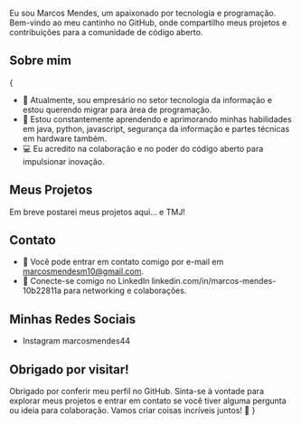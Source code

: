 Eu sou Marcos Mendes, um apaixonado por tecnologia e programação. Bem-vindo ao meu cantinho no GitHub, onde compartilho meus projetos e contribuições para a comunidade de código aberto.

## Sobre mim
{
- 💼 Atualmente, sou empresário no setor tecnologia da informação e estou querendo migrar para área de programação.
- 🌱 Estou constantemente aprendendo e aprimorando minhas habilidades em java, python, javascript, segurança da informação e partes técnicas em hardware também.
- 💻 Eu acredito na colaboração e no poder do código aberto para impulsionar inovação.

## Meus Projetos

Em breve postarei meus projetos aqui... e TMJ!

## Contato

- 📧 Você pode entrar em contato comigo por e-mail em marcosmendesm10@gmail.com.
- 🔗 Conecte-se comigo no LinkedIn linkedin.com/in/marcos-mendes-10b22811a para networking e colaborações.

## Minhas Redes Sociais

- Instagram marcosmendes44

## Obrigado por visitar!

Obrigado por conferir meu perfil no GitHub. Sinta-se à vontade para explorar meus projetos e entrar em contato se você tiver alguma pergunta ou ideia para colaboração. Vamos criar coisas incríveis juntos! 🚀
}
<!---
Mendes44/Mendes44 is a ✨ special ✨ repository because its `README.md` (this file) appears on your GitHub profile.
You can click the Preview link to take a look at your changes.
--->

